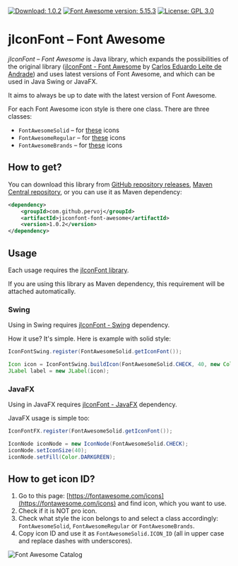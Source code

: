 [![Download: 1.0.2](https://img.shields.io/badge/Download-1.0.2-yellow?logo=docusign)](https://search.maven.org/artifact/com.github.pervoj/jiconfont-font-awesome) [![Font Awesome version: 5.15.3](https://img.shields.io/badge/Font%20Awesome%20version-5.15.3-blue?logo=font-awesome)](https://github.com/FortAwesome/Font-Awesome/releases/tag/5.15.3) [![License: GPL 3.0](https://img.shields.io/badge/License-GPL%203.0-green)](https://github.com/pervoj/jiconfont-font-awesome/blob/master/LICENSE)

#  jIconFont – Font Awesome

*jIconFont – Font Awesome* is Java library, which expands the possibilities of the original library ([jIconFont - Font Awesome](http://jiconfont.github.io/fontawesome) by [Carlos Eduardo Leite de Andrade](https://github.com/caduandrade)) and uses latest versions of Font Awesome, and which can be used in Java Swing or JavaFX.

It aims to always be up to date with the latest version of Font Awesome.

For each Font Awesome icon style is there one class. There are three classes:
* `FontAwesomeSolid` – for [these](https://fontawesome.com/cheatsheet/free/solid) icons
* `FontAwesomeRegular` – for [these](https://fontawesome.com/cheatsheet/free/regular) icons
* `FontAwesomeBrands` – for [these](https://fontawesome.com/cheatsheet/free/brands) icons

## How to get?

You can download this library from [GitHub repository releases](https://github.com/pervoj/jiconfont-font-awesome/releases), [Maven Central repository](https://search.maven.org/artifact/com.github.pervoj/jiconfont-font-awesome), or you can use it as Maven dependency:

```xml
<dependency>
    <groupId>com.github.pervoj</groupId>
    <artifactId>jiconfont-font-awesome</artifactId>
    <version>1.0.2</version>
</dependency>
```

## Usage

Each usage requires the [jIconFont library](https://search.maven.org/artifact/com.github.jiconfont/jiconfont).

If you are using this library as Maven dependency, this requirement will be attached automatically.

### Swing

Using in Swing requires [jIconFont - Swing](https://search.maven.org/artifact/com.github.jiconfont/jiconfont-swing) dependency.

How it use? It's simple. Here is example with solid style:

```java
IconFontSwing.register(FontAwesomeSolid.getIconFont());

Icon icon = IconFontSwing.buildIcon(FontAwesomeSolid.CHECK, 40, new Color(0, 150, 0));
JLabel label = new JLabel(icon);
```

### JavaFX

Using in JavaFX requires [jIconFont - JavaFX](https://search.maven.org/artifact/com.github.jiconfont/jiconfont-javafx) dependency.

JavaFX usage is simple too:

```java
IconFontFX.register(FontAwesomeSolid.getIconFont());

IconNode iconNode = new IconNode(FontAwesomeSolid.CHECK);
iconNode.setIconSize(40);
iconNode.setFill(Color.DARKGREEN);
```

## How to get icon ID?

1. Go to this page: [https://fontawesome.com/icons](https://fontawesome.com/icons) and find icon, which you want to use.
2. Check if it is NOT pro icon.
3. Check what style the icon belongs to and select a class accordingly: `FontAwesomeSolid`, `FontAwesomeRegular` or `FontAwesomeBrands`.
4. Copy icon ID and use it as `FontAwesomeSolid.ICON_ID` (all in upper case and replace dashes with underscores).

![Font Awesome Catalog](https://user-images.githubusercontent.com/71781857/111660223-2533bf00-880e-11eb-91c8-e17764491612.png)
